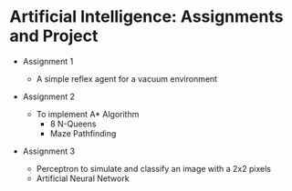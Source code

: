 # Artificial Intelligence: Assignments and Project

- Assignment 1
  - A simple reflex agent for a vacuum environment
  
- Assignment 2
  - To implement A* Algorithm
     - 8 N-Queens
     - Maze Pathfinding

- Assignment 3
  - Perceptron to simulate and classify an image with a 2x2 pixels
  - Artificial Neural Network
